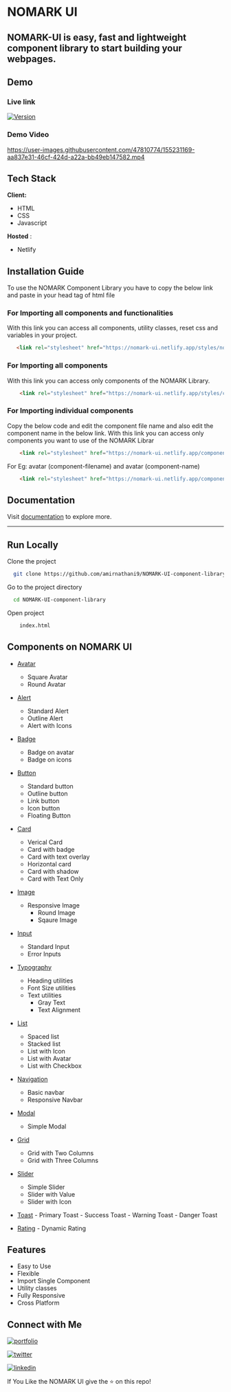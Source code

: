
# NOMARK UI

## NOMARK-UI is easy, fast and lightweight component library to start building your webpages.


## Demo


### Live link   
[![Version](https://img.shields.io/badge/NOMARKUI-v1.0.0-blue)](https://nomark-ui.netlify.app/index.html)


### Demo Video

https://user-images.githubusercontent.com/47810774/155231169-aa837e31-46cf-424d-a22a-bb49eb147582.mp4

## Tech Stack

**Client:** 
- HTML
- CSS 
- Javascript

**Hosted** :
- Netlify


## Installation Guide

To use the NOMARK Component Library you have to copy the below link and paste in your head tag of html file

### For Importing all components and functionalities

With this link you can access all components, utility classes, reset css and variables in your project.
```html
   <link rel="stylesheet" href="https://nomark-ui.netlify.app/styles/nomark.css">
```


### For Importing all components

With this link you can access only components of the NOMARK Library.
```html
    <link rel="stylesheet" href="https://nomark-ui.netlify.app/styles/components.css">
```

### For Importing  individual components

Copy the below code and edit the component file name and also edit the component name in the below link.
With this link you can access only components you want to use of the NOMARK Librar
```html
    <link rel="stylesheet" href="https://nomark-ui.netlify.app/components/component-filename/component-name.css">
```

For Eg: avatar (component-filename) and avatar (component-name)

```html
    <link rel="stylesheet" href="https://nomark-ui.netlify.app/components/avatar/avatar.css">
```

## Documentation

Visit [documentation](https://nomark-ui.netlify.app/documentation/doc.html) to explore more.

---

## Run Locally

Clone the project

```bash
  git clone https://github.com/amirnathani9/NOMARK-UI-component-library.git
```

Go to the project directory

```bash
  cd NOMARK-UI-component-library
```

Open project

```bash
    index.html
```

## Components on NOMARK UI

- [Avatar](https://nomark-ui.netlify.app/components/avatar/avatar.html)

  - Square Avatar
  - Round Avatar

- [Alert](https://nomark-ui.netlify.app/components/alert/alert.html)

  - Standard Alert
  - Outline Alert
  - Alert with Icons

- [Badge](https://nomark-ui.netlify.app/components/badge/badge.html)

  - Badge on avatar
  - Badge on icons

- [Button](https://nomark-ui.netlify.app/components/button/button.html)

  - Standard button
  - Outline button
  - Link button
  - Icon button
  - Floating Button

- [Card](https://nomark-ui.netlify.app/components/card/card.html)

  - Verical Card
  - Card with badge
  - Card with text overlay
  - Horizontal card
  - Card with shadow
  - Card with Text Only

- [Image](https://nomark-ui.netlify.app/components/image/image.htmll)

  - Responsive Image
    - Round Image
    - Sqaure Image

- [Input](https://nomark-ui.netlify.app/components/input/input.html)

  - Standard Input
  - Error Inputs

- [Typography](https://nomark-ui.netlify.app/components/typography/typography.html)

  - Heading utilities
  - Font Size utilities
  - Text utilities
    - Gray Text
    - Text Alignment

- [List](https://nomark-ui.netlify.app/components/list/list.html)

  - Spaced list
  - Stacked list
  - List with Icon
  - List with Avatar
  - List with Checkbox
 
- [Navigation](https://nomark-ui.netlify.app/components/navbar/navbar.html)

  - Basic navbar
  - Responsive Navbar

- [Modal](https://nomark-ui.netlify.app/components/modal/modal.html)
    - Simple Modal
 
- [Grid](https://nomark-ui.netlify.app/components/grid/grid.html) 

    - Grid with Two Columns
    - Grid with Three Columns

- [Slider](https://nomark-ui.netlify.app/components/slider/slider.html)
    - Simple Slider
    - Slider with Value
    - Slider with Icon

- [Toast](https://nomark-ui.netlify.app/components/toast/toast.html)
      - Primary Toast
      - Success Toast
      - Warning Toast
      - Danger Toast
 
- [Rating](https://nomark-ui.netlify.app/components/rating/rating.html)
      - Dynamic Rating



## Features

- Easy to Use
- Flexible 
- Import Single Component
- Utility classes
- Fully Responsive
- Cross Platform





## Connect with Me
[![portfolio](https://img.shields.io/badge/my_portfolio-000?style=for-the-badge&logo=ko-fi&logoColor=white)](https://aamirnathani-portfolio.netlify.app/)

[![twitter](https://img.shields.io/badge/twitter-1DA1F2?style=for-the-badge&logo=twitter&logoColor=white)](https://twitter.com/aamir_nathani)

[![linkedin](https://img.shields.io/badge/linkedin-0A66C2?style=for-the-badge&logo=linkedin&logoColor=white)](https://www.linkedin.com/in/aamirnathani/)

If You Like the NOMARK UI give the :star: on this repo!
